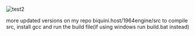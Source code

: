 ![test2](https://user-images.githubusercontent.com/74869343/159106713-0c81c1ee-00c8-4f7c-ba36-08e73924648d.gif)

more updated versions on my repo biquini.host/1964engine/src
to compile src, install gcc and run the build file(if using windows run build.bat instead)
